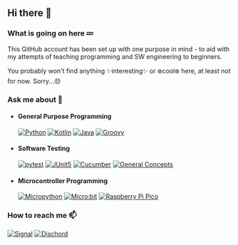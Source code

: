 ## Hi there 👋

### What is going on here 💤
This GitHub account has been set up with one purpose in mind - to aid
with my attempts of teaching programming and SW engineering to beginners.

You probably won't find anything ✨interesting✨ or ❄️cool❄️ here, 
at least not for now. Sorry...😞

### Ask me about 💬
- #### General Purpose Programming
    [![Python](https://img.shields.io/badge/Python-3776AB?style=for-the-badge&logo=python&logoColor=white)](https://www.python.org)
    [![Kotlin](https://img.shields.io/badge/Kotlin-7F52FF?style=for-the-badge&logo=kotlin&logoColor=white)](https://kotlinlang.org)
    [![Java](https://img.shields.io/badge/Java-000000?style=for-the-badge&logo=openjdk&logoColor=white)](https://openjdk.org)
    [![Groovy](https://img.shields.io/badge/Groovy-4298B8?style=for-the-badge&logo=apachegroovy&logoColor=black)](https://www.groovy-lang.org)

- #### Software Testing
    [![pytest](https://img.shields.io/badge/Pytest-0A9EDC?style=for-the-badge&logo=pytest&logoColor=white)](https://docs.pytest.org)
    [![JUnit5](https://img.shields.io/badge/JUnit_5-25A162?style=for-the-badge&logo=junit5&logoColor=white)](https://junit.org/junit5)
    [![Cucumber](https://img.shields.io/badge/Cucumber-23D96C?style=for-the-badge&logo=cucumber&logoColor=white)](https://cucumber.io)
    [![General Concepts](https://img.shields.io/badge/General_Concepts-blue?style=for-the-badge)](https://en.wikipedia.org/wiki/Software_testing)

- #### Microcontroller Programming
    [![Micropython](https://img.shields.io/badge/Micropython-2B2728?style=for-the-badge&logo=micropython&logoColor=white)](https://micropython.org)
    [![Micro:bit](https://img.shields.io/badge/Micro:bit-00ED00?style=for-the-badge&logo=microbit&logoColor=white)](https://microbit.org)
    [![Raspberry Pi Pico](https://img.shields.io/badge/Raspberry_Pi_Pico-A22846?style=for-the-badge&logo=raspberrypi&logoColor=white)](https://www.raspberrypi.com/products/raspberry-pi-pico)

### How to reach me 📫
[![Signal](https://img.shields.io/badge/Signal-3A76F0?style=for-the-badge&logo=signal&logoColor=white)](https://signal.me/#eu/f3BGtz_19GdlRdAWYNK6ftfaxYchXyC5WVb3ZXgcsy1FrlQDJ_ZMqqHgSn6mpg0k)
[![Dischord](https://img.shields.io/badge/Discord-5865F2?style=for-the-badge&logo=discord&logoColor=white)](https://discordapp.com/users/slackerbydesign)
